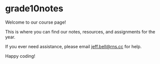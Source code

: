 # grade10notes

Welcome to our course page! 

This is where you can find our notes, resources, and assignments for the year.

If you ever need assistance, please email jeff.bell@rns.cc for help. 

Happy coding! 
